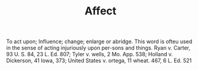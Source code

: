 ---
title: Affect
letter: A
permalink: "/definitions/affect.html"
body: To act upon; Influence; change; enlarge or abridge. This word is ofteu used
  in the sense of acting injuriously upon per-sons and things. Ryan v. Carter, 93
  U. S. 84, 23 L. Ed. 807; Tyler v. wells, 2 Mo. App. 538; Holland v. Dickerson, 41
  Iowa, 373; United States v. ortega, 11 wheat. 467, 6 L. Ed. 521
published_at: '2018-07-07'
layout: post
---
